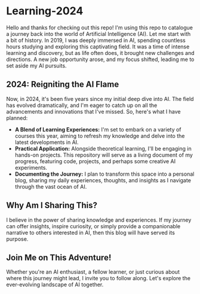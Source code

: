 # Learning-2024

Hello and thanks for checking out this repo! I'm using this repo to catalogue a journey back into the world of Artificial Intelligence (AI). Let me start with a bit of history. In 2019, I was deeply immersed in AI, spending countless hours studying and exploring this captivating field. It was a time of intense learning and discovery, but as life often does, it brought new challenges and directions. A new job opportunity arose, and my focus shifted, leading me to set aside my AI pursuits.

## 2024: Reigniting the AI Flame
Now, in 2024, it's been five years since my initial deep dive into AI. The field has evolved dramatically, and I'm eager to catch up on all the advancements and innovations that I've missed. So, here's what I have planned:

- **A Blend of Learning Experiences:** I'm set to embark on a variety of courses this year, aiming to refresh my knowledge and delve into the latest developments in AI.
- **Practical Application:** Alongside theoretical learning, I'll be engaging in hands-on projects. This repository will serve as a living document of my progress, featuring code, projects, and perhaps some creative AI experiments.
- **Documenting the Journey:** I plan to transform this space into a personal blog, sharing my daily experiences, thoughts, and insights as I navigate through the vast ocean of AI.

## Why Am I Sharing This?
I believe in the power of sharing knowledge and experiences. If my journey can offer insights, inspire curiosity, or simply provide a companionable narrative to others interested in AI, then this blog will have served its purpose.

## Join Me on This Adventure!
Whether you're an AI enthusiast, a fellow learner, or just curious about where this journey might lead, I invite you to follow along. Let's explore the ever-evolving landscape of AI together.
